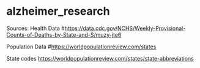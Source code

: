 # alzheimer_research

Sources:
Health Data
#https://data.cdc.gov/NCHS/Weekly-Provisional-Counts-of-Deaths-by-State-and-S/muzy-jte6

Population Data
#https://worldpopulationreview.com/states

State codes
https://worldpopulationreview.com/states/state-abbreviations
